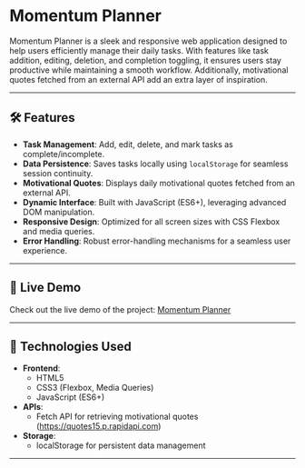 # Momentum Planner

Momentum Planner is a sleek and responsive web application designed to help users efficiently manage their daily tasks. With features like task addition, editing, deletion, and completion toggling, it ensures users stay productive while maintaining a smooth workflow. Additionally, motivational quotes fetched from an external API add an extra layer of inspiration.

---

## 🛠️ Features

- **Task Management**: Add, edit, delete, and mark tasks as complete/incomplete.
- **Data Persistence**: Saves tasks locally using `localStorage` for seamless session continuity.
- **Motivational Quotes**: Displays daily motivational quotes fetched from an external API.
- **Dynamic Interface**: Built with JavaScript (ES6+), leveraging advanced DOM manipulation.
- **Responsive Design**: Optimized for all screen sizes with CSS Flexbox and media queries.
- **Error Handling**: Robust error-handling mechanisms for a seamless user experience.

---

## 🚀 Live Demo

Check out the live demo of the project: [Momentum Planner](https://momentumplanner.yourname.com)

---

## 🔧 Technologies Used

- **Frontend**:
  - HTML5
  - CSS3 (Flexbox, Media Queries)
  - JavaScript (ES6+)
- **APIs**:
  - Fetch API for retrieving motivational quotes (https://quotes15.p.rapidapi.com)
- **Storage**:
  - localStorage for persistent data management

---